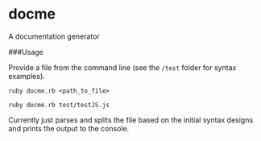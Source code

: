 docme
=====

A documentation generator


###Usage

Provide a file from the command line (see the `/test` folder for syntax examples).

`ruby docme.rb <path_to_file>`

`ruby docme.rb test/testJS.js`

Currently just parses and splits the file based on the initial syntax designs and prints the output to the console.
